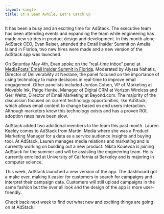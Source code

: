 ```yaml
---
layout: single
title: It's Been Awhile, Let's Catch Up
---
```

It has been a busy and an exciting time for AdStack. The executive team has been attending events and expanding the team while engineering has made new strides in product design and development. In this month alone AdStack CEO, Evan Reiser, attended the Email Insider Summit on Amelia Island in Florida, two new hires were made and a new version of the AdStack app was launched.   

On Saturday May 4th, [Evan spoke on the “real-time inbox” panel at MediaPosts’ Email Insider Summit in Florida](https://www.youtube.com/watch?v=PX1nWiFzDBU). Moderated by Alyssa Nahatis, Director of Deliverability at Neolane, the panel focused on the importance of using technology to make decisions in real-time to improve email engagement. Other panelists included Jordan Cohen, VP of Marketing at Movable Ink, Paige Henke, Manager of Digital CRM at Verizon Wireless and Geri Weltz, Director of Email Marketing at Beyond.com. The majority of the discussion focused on current technology opportunities, like AdStack, which allows email content to change based on end users interaction. Although marketers know this technology exists and has a proven ROI, adoption rates have been slow.

AdStack added two additional members to the team this past month. Lauren Keeley comes to AdStack from Martini Media where she was a Product Marketing Manager for a data as a service audience insights and buying tool. At AdStack, Lauren manages media relations and marketing and is currently working on building out a new product. Nikita Kouevda is joining AdStack for the summer and will be assisting the engineering team. He is currently enrolled at University of California at Berkeley and is majoring in computer science. 

This week, AdStack launched a new version of the app. The dashboard got a make over, making it easier for customers to search for campaigns and interpret their campaign data. Customers will still upload campaigns in the same fashion but the over all look and the design of the app is more user-friendly.  

Check back next week to find out what new and exciting things are going on at AdStack! 
